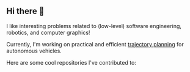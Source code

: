 ## Hi there 👋

I like interesting problems related to (low-level) software engineering, robotics, and computer graphics!

Currently, I'm working on practical and efficient [trajectory planning](https://github.com/uulm-mrm/tpl) for autonomous vehicles.

Here are some cool repositories I've contributed to: 
